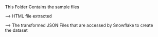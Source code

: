 This Folder Contains the sample files 

--> HTML file extracted

--> The transformed JSON Files that are accessed by Snowflake to create the dataset
